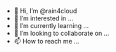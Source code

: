 - 👋 Hi, I’m @rain4cloud
- 👀 I’m interested in ...
- 🌱 I’m currently learning ...
- 💞️ I’m looking to collaborate on ...
- 📫 How to reach me ...

<!---
rain4cloud/rain4cloud is a ✨ special ✨ repository because its `README.md` (this file) appears on your GitHub profile.
You can click the Preview link to take a look at your changes.
--->
